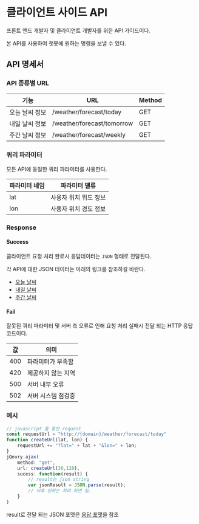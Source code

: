 # 클라이언트 사이드 API

프론트 엔드 개발자 및 클라이언트 개발자를 위한 API 가이드이다. 

본 API를 사용하여 챗봇에 원하는 명령을 보낼 수 있다.

## API 명세서

### API 종류별 URL

| 기능                                 | URL                       | Method |
| ------------------------------------ | ------------------------- | ------ |
| 오늘 날씨 정보         | /weather/forecast/today | GET  |
| 내일 날씨 정보    | /weather/forecast/tomorrow | GET    |
| 주간 날씨 정보 | /weather/forecast/weekly| GET|

### 쿼리 파라미터

모든 API에 동일한 쿼리 파라미터를 사용한다. 

| 파라미터 네임 | 파라미터 밸류         |
| ------------- | --------------------- |
| lat           | 사용자 위치 위도 정보 |
| lon           | 사용자 위치 경도 정보 |

### Response

#### Success

클라이언트 요청 처리 완료시 응답데이터는 `JSON` 형태로 전달된다.

각 API에 대한 JSON 데이터는 아래의 링크를 참조하길 바란다.

- [오늘 날씨](./response.md#오늘-날씨-JSON-응답)
- [내일  날씨](./response.md#내일-날씨-JSON-응답)
- [주간 날씨](./response.md#주간-날씨-JSON-응답)



#### Fail

잘못된 쿼리 파라미터 및 서버 측 오류로 인해 요청 처리 실패시 전달 되는 HTTP 응답 코드이다.

| 값   | 의미               |
| ---- | ------------------ |
| 400  | 파라미터가 부족함  |
| 420  | 제공하지 않는 지역 |
| 500  | 서버 내부 오류     |
| 502  | 서버 시스템 점검중 |

### 예시

```javascript
// javascript 를 통한 request
const requestUrl = "http://{domain}/weather/forecast/today"
function createUrl(lat, lon) {
    requestUrl += "?lat=" + lat + "&lon=" + lon;
}
jQeury.ajax(
    method: "get",
    url: createUrl(30,120),
    sucess: function(result) {
        // result는 json string
        var jsonResult = JSON.parse(result);
        // 이후 원하는 처리 하면 됨. 
    }
)
```

result로 전달 되는 JSON 포맷은 [응답 포맷](./response.md)을 참조